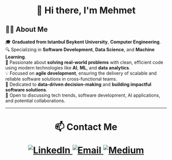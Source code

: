 <h1 align="center">👋 Hi there, I'm Mehmet</h1>

## 👨‍💻 About Me

🎓 **Graduated from Istanbul Beykent University**, **Computer Engineering**.  
🔍 Specializing in **Software Development**, **Data Science**, and **Machine Learning**.  
🌱 Passionate about **solving real-world problems** with clean, efficient code using modern technologies like **AI**, **ML**, and **data analytics**.  
💡 Focused on **agile development**, ensuring the delivery of scalable and reliable software solutions in cross-functional teams.  
🎯 Dedicated to **data-driven decision-making** and **building impactful software solutions**.  
💬 Open to discussing tech trends, software development, AI applications, and potential collaborations.  

---

<h1 align="center"> 📫 Contact Me

<p align="center">
  <a href="https://www.linkedin.com/in/mehmetertas/" target="_blank">
    <img src="https://img.shields.io/badge/LinkedIn-%230077B5.svg?&style=for-the-badge&logo=linkedin&logoColor=white" alt="LinkedIn">
  </a>
  <a href="mailto:ertasmehmet10@gmail.com" target="_blank">
    <img src="https://img.shields.io/badge/Email-%23D14836.svg?&style=for-the-badge&logo=gmail&logoColor=white" alt="Email">
  </a>
  <a href="https://medium.com/@ertasmehmet10" target="_blank">
  <img src="https://img.shields.io/badge/Medium-%2300ab6c.svg?&style=for-the-badge&logo=medium&logoColor=white" alt="Medium">
</a>
</p>

